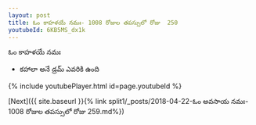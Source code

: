 ```yaml
---
layout: post
title: ఓం కాహళయే నమః- 1008 రోజుల తపస్సులో రోజు  250
youtubeId: 6KB5MS_dx1k
---
```

 
 
 ఓం కాహళయే నమః  
 
 -  కహాలా అనే డ్రమ్ ఎవరికి ఉంది 
 
  
 
  
 
 
 
 
 
 


{% include youtubePlayer.html id=page.youtubeId %}
 
[Next]({{ site.baseurl }}{% link  split1/_posts/2018-04-22-ఓం అవసాయ నమః- 1008 రోజుల తపస్సులో రోజు  259.md%})
 
